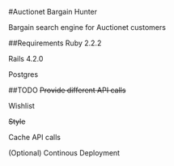#Auctionet Bargain Hunter

Bargain search engine for Auctionet customers

##Requirements
Ruby 2.2.2

Rails 4.2.0

Postgres

##TODO
~~Provide different API calls~~

Wishlist

~~Style~~

Cache API calls

(Optional) Continous Deployment
